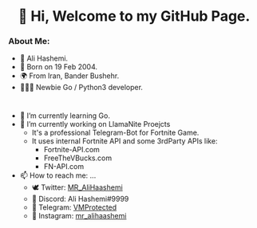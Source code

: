 <h1 align="center">👋 Hi, Welcome to my GitHub Page.</h1>

<h3> About Me: </h3>

- 👤 Ali Hashemi.
- 🍃 Born on 19 Feb 2004.
- 🌍 From Iran, Bander Bushehr.
- 👨🏻‍💻 Newbie Go / Python3 developer.

<h1></h1>

- 🌱 I’m currently learning Go.
- 🤖 I’m currently working on LlamaNite Proejcts
  - It's a professional Telegram-Bot for Fortnite Game.
  - It uses internal Fortnite API and some 3rdParty APIs like:
    - Fortnite-API.com
    - FreeTheVBucks.com
    - FN-API.com
- 📫 How to reach me: ...
  - 🕊 Twitter: [MR_AliHaashemi](https://twitter.com/MR_AliHaashemi)
  - 🤖 Discord: Ali Hashemi#9999
  - 🚀 Telegram: [VMProtected](http://t.me/VMProtected)
  - 📸 Instagram: [mr_alihaashemi](https://instagram.com/mr_alihaashemi)

<!-- <h1></h1> -->

<!-- <div align="center">
  
  ![My GitHub Stats](https://github-readme-stats.vercel.app/api?username=MR-AliHaashemi&count_private=true&show_icons=true&theme=material-palenight)
  [![Top Langs](https://github-readme-stats.vercel.app/api/top-langs/?username=LlamaNite&layout=compact)](https://github.com/anuraghazra/github-readme-stats)

</div> -->
